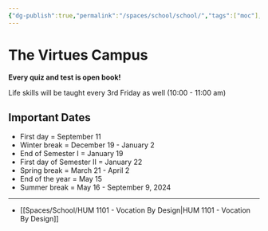 ```yaml
---
{"dg-publish":true,"permalink":"/spaces/school/school/","tags":["moc"],"noteIcon":3}
---
```


# The Virtues Campus
**Every quiz and test is open book!**

Life skills will be taught every 3rd Friday as well (10:00 - 11:00 am)

## Important Dates
- First day = September 11
- Winter break = December 19 - January 2
- End of Semester I = January 19
- First day of Semester II = January 22
- Spring break = March 21 - April 2
- End of the year = May 15
- Summer break = May 16 - September 9, 2024

---

- [[Spaces/School/HUM 1101 - Vocation By Design\|HUM 1101 - Vocation By Design]]

